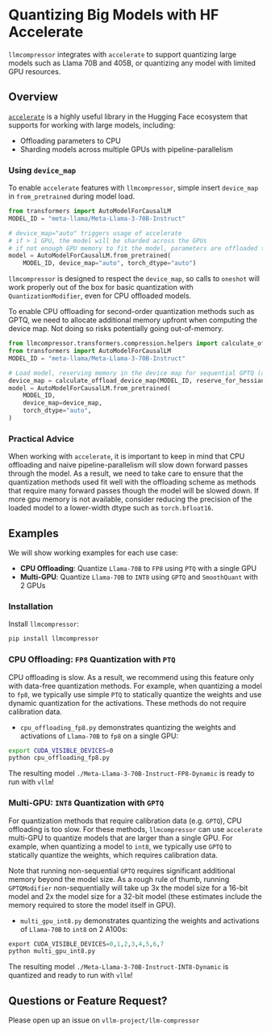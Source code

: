 # Quantizing Big Models with HF Accelerate

`llmcompressor` integrates with `accelerate` to support quantizing large models such as Llama 70B and 405B, or quantizing any model with limited GPU resources.

## Overview

[`accelerate`]((https://huggingface.co/docs/accelerate/en/index)) is a highly useful library in the Hugging Face ecosystem that supports for working with large models, including:
- Offloading parameters to CPU
- Sharding models across multiple GPUs with pipeline-parallelism


### Using `device_map`

To enable `accelerate` features with `llmcompressor`, simple insert `device_map` in `from_pretrained` during model load.

```python
from transformers import AutoModelForCausalLM
MODEL_ID = "meta-llama/Meta-Llama-3-70B-Instruct"

# device_map="auto" triggers usage of accelerate
# if > 1 GPU, the model will be sharded across the GPUs
# if not enough GPU memory to fit the model, parameters are offloaded to the CPU
model = AutoModelForCausalLM.from_pretrained(
    MODEL_ID, device_map="auto", torch_dtype="auto")
```

`llmcompressor` is designed to respect the `device_map`, so calls to `oneshot` 
will work properly out of the box for basic quantization with `QuantizationModifier`,
even for CPU offloaded models. 

To enable CPU offloading for second-order quantization methods such as GPTQ, we need to 
allocate additional memory upfront when computing the device map. Not doing so risks
potentially going out-of-memory.

```python
from llmcompressor.transformers.compression.helpers import calculate_offload_device_map
from transformers import AutoModelForCausalLM
MODEL_ID = "meta-llama/Meta-Llama-3-70B-Instruct"

# Load model, reserving memory in the device map for sequential GPTQ (adjust num_gpus as needed)
device_map = calculate_offload_device_map(MODEL_ID, reserve_for_hessians=True, num_gpus=1)
model = AutoModelForCausalLM.from_pretrained(
    MODEL_ID,
    device_map=device_map,
    torch_dtype="auto",
)
```

### Practical Advice

When working with `accelerate`, it is important to keep in mind that CPU offloading and naive pipeline-parallelism will slow down forward passes through the model. As a result, we need to take care to ensure that the quantization methods used fit well with the offloading scheme as methods that require many forward passes though the model will be slowed down. If more gpu memory is not available, consider reducing the precision of the loaded model to a lower-width dtype such as `torch.bfloat16`.

## Examples

We will show working examples for each use case:
- **CPU Offloading**: Quantize `Llama-70B` to `FP8` using `PTQ` with a single GPU
- **Multi-GPU**: Quantize `Llama-70B` to `INT8` using `GPTQ` and `SmoothQuant` with 2 GPUs

### Installation

Install `llmcompressor`:

```bash
pip install llmcompressor
```

### CPU Offloading: `FP8` Quantization with `PTQ`

CPU offloading is slow. As a result, we recommend using this feature only with data-free quantization methods. For example, when quantizing a model to `fp8`, we typically use simple `PTQ` to statically quantize the weights and use dynamic quantization for the activations. These methods do not require calibration data.

- `cpu_offloading_fp8.py` demonstrates quantizing the weights and activations of `Llama-70B` to `fp8` on a single GPU:

```bash
export CUDA_VISIBLE_DEVICES=0
python cpu_offloading_fp8.py
```

The resulting model `./Meta-Llama-3-70B-Instruct-FP8-Dynamic` is ready to run with `vllm`!

### Multi-GPU: `INT8` Quantization with `GPTQ`

For quantization methods that require calibration data (e.g. `GPTQ`), CPU offloading is too slow. For these methods, `llmcompressor` can use `accelerate` multi-GPU to quantize models that are larger than a single GPU. For example, when quantizing a model to `int8`, we typically use `GPTQ` to statically quantize the weights, which requires calibration data.

Note that running non-sequential `GPTQ` requires significant additional memory beyond the model size. As a rough rule of thumb, running `GPTQModifier` non-sequentially will take up 3x the model size for a 16-bit model and 2x the model size for a 32-bit model (these estimates include the memory required to store the model itself in GPU).

- `multi_gpu_int8.py` demonstrates quantizing the weights and activations of `Llama-70B` to `int8` on 2 A100s:

```python
export CUDA_VISIBLE_DEVICES=0,1,2,3,4,5,6,7
python multi_gpu_int8.py
```

The resulting model `./Meta-Llama-3-70B-Instruct-INT8-Dynamic` is quantized and ready to run with `vllm`!

## Questions or Feature Request?

Please open up an issue on `vllm-project/llm-compressor`
